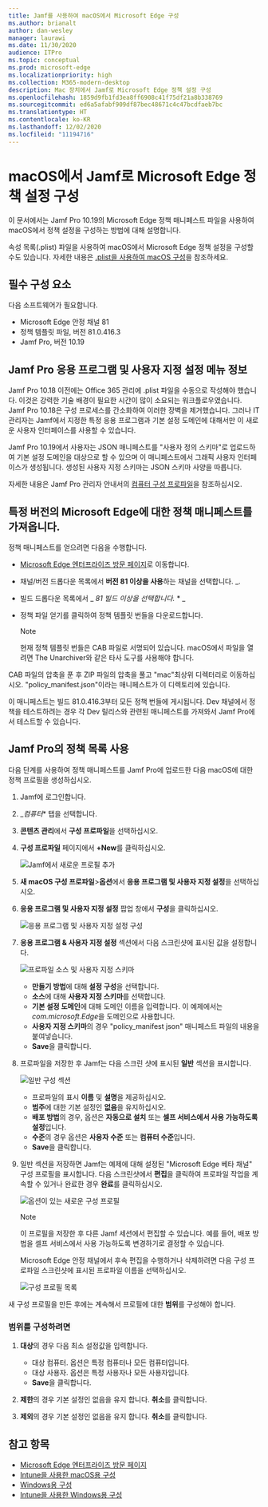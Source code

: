 ```yaml
---
title: Jamf를 사용하여 macOS에서 Microsoft Edge 구성
ms.author: brianalt
author: dan-wesley
manager: laurawi
ms.date: 11/30/2020
audience: ITPro
ms.topic: conceptual
ms.prod: microsoft-edge
ms.localizationpriority: high
ms.collection: M365-modern-desktop
description: Mac 장치에서 Jamf로 Microsoft Edge 정책 설정 구성
ms.openlocfilehash: 1859d9fb1fd3ea8ff6908c41f75df21a8b338769
ms.sourcegitcommit: ed6a5afabf909df87bec48671c4c47bcdfaeb7bc
ms.translationtype: HT
ms.contentlocale: ko-KR
ms.lasthandoff: 12/02/2020
ms.locfileid: "11194716"
---
```

# macOS에서 Jamf로 Microsoft Edge 정책 설정 구성

이 문서에서는 Jamf Pro 10.19의 Microsoft Edge 정책 매니페스트 파일을 사용하여 macOS에서 정책 설정을 구성하는 방법에 대해 설명합니다.

속성 목록(.plist) 파일을 사용하여 macOS에서 Microsoft Edge 정책 설정을 구성할 수도 있습니다. 자세한 내용은 [.plist을 사용하여 macOS 구성](configure-microsoft-edge-on-mac.md)을 참조하세요.


##  <a name="prerequisites"></a>필수 구성 요소

다음 소프트웨어가 필요합니다.

- Microsoft Edge 안정 채널 81
- 정책 템플릿 파일, 버전 81.0.416.3
- Jamf Pro, 버전 10.19

##  <a name="about-the-jamf-pro-application-&-custom-settings-menu"></a>Jamf Pro 응용 프로그램 및 사용자 지정 설정 메뉴 정보

Jamf Pro 10.18 이전에는 Office 365 관리에 .plist 파일을 수동으로 작성해야 했습니다. 이것은 강력한 기술 배경이 필요한 시간이 많이 소요되는 워크플로우였습니다. Jamf Pro 10.18은 구성 프로세스를 간소화하여 이러한 장벽을 제거했습니다. 그러나 IT 관리자는 Jamf에서 지정한 특정 응용 프로그램과 기본 설정 도메인에 대해서만 이 새로운 사용자 인터페이스를 사용할 수 있습니다.

Jamf Pro 10.19에서 사용자는 JSON 매니페스트를 "사용자 정의 스키마"로 업로드하여 기본 설정 도메인을 대상으로 할 수 있으며 이 매니페스트에서 그래픽 사용자 인터페이스가 생성됩니다. 생성된 사용자 지정 스키마는 JSON 스키마 사양을 따릅니다.

자세한 내용은 Jamf Pro 관리자 안내서의 [컴퓨터 구성 프로파일](https://jamf.it/computer-configuration-profiles)을 참조하십시오.

##  <a name="get-the-policy-manifest-for-a-specific-version-of-microsoft-edge"></a>특정 버전의 Microsoft Edge에 대한 정책 매니페스트를 가져옵니다.

정책 매니페스트를 얻으려면 다음을 수행합니다.

- [Microsoft Edge 엔터프라이즈 방문 페이지](https://aka.ms/EdgeEnterprise)로 이동합니다.
- 채널/버전 드롭다운 목록에서 **버전 81 이상을 사용**하는 채널을 선택합니다. _.
- 빌드 드롭다운 목록에서 _ *81 빌드 이상을 선택합니다.* * _
- 정책 파일 얻기를 클릭하여 정책 템플릿 번들을 다운로드합니다.

  > [!NOTE]
  > 현재 정책 템플릿 번들은 CAB 파일로 서명되어 있습니다. macOS에서 파일을 열려면 The Unarchiver와 같은 타사 도구를 사용해야 합니다.

CAB 파일의 압축을 푼 후 ZIP 파일의 압축을 풀고 "mac"최상위 디렉터리로 이동하십시오. "policy_manifest.json"이라는 매니페스트가 이 디렉토리에 있습니다.

이 매니페스트는 빌드 81.0.416.3부터 모든 정책 번들에 게시됩니다. Dev 채널에서 정책을 테스트하려는 경우 각 Dev 릴리스와 관련된 매니페스트를 가져와서 Jamf Pro에서 테스트할 수 있습니다.  

##  <a name="use-the-policy-manifest-in-jamf-pro"></a>Jamf Pro의 정책 목록 사용

다음 단계를 사용하여 정책 매니페스트를 Jamf Pro에 업로드한 다음 macOS에 대한 정책 프로필을 생성하십시오.

1. Jamf에 로그인합니다.
2. _*컴퓨터** 탭을 선택합니다.
3. **콘텐츠 관리**에서 **구성 프로파일**을 선택하십시오.
4. **구성 프로파일** 페이지에서 **+New**를 클릭하십시오.

   ![Jamf에서 새로운 프로필 추가](media/configure-microsoft-edge-on-mac-jamf/configure-macos-jamf-configuration-profiles.png)

5. **새 macOS 구성 프로파일**>**옵션**에서 **응용 프로그램 및 사용자 지정 설정**을 선택하십시오.
6. **응용 프로그램 및 사용자 지정 설정** 팝업 창에서 **구성**을 클릭하십시오.

   ![응용 프로그램 및 사용자 지정 설정 구성](media/configure-microsoft-edge-on-mac-jamf/configure-macos-jamf-app-and-custom.png)

7. **응용 프로그램 & 사용자 지정 설정** 섹션에서 다음 스크린샷에 표시된 값을 설정합니다.

   ![프로파일 소스 및 사용자 지정 스키마](media/configure-microsoft-edge-on-mac-jamf/configure-macos-jamf-app-and-custom-schema.png)

   - **만들기 방법**에 대해 **설정 구성**을 선택합니다.
   - **소스**에 대해 **사용자 지정 스키마**를 선택합니다.
   - **기본 설정 도메인**에 대해 도메인 이름을 입력합니다. 이 예제에서는 *com.microsoft.Edge*을 도메인으로 사용합니다.
   - **사용자 지정 스키마**의 경우 "policy_manifest json" 매니페스트 파일의 내용을 붙여넣습니다.
   - **Save**을 클릭합니다.

8. 프로파일을 저장한 후 Jamf는 다음 스크린 샷에 표시된 **일반** 섹션을 표시합니다.

   ![일반 구성 섹션](media/configure-microsoft-edge-on-mac-jamf/configure-macos-jamf-app-and-custom-general-setting.png)

   - 프로파일의 표시 **이름** 및 **설명**을 제공하십시오.
   - **범주**에 대한 기본 설정인 **없음**을 유지하십시오.
   - **배포 방법**의 경우, 옵션은 **자동으로 설치** 또는 **셀프 서비스에서 사용 가능하도록 설정**입니다.
   - **수준**의 경우 옵션은 **사용자 수준** 또는 **컴퓨터 수준**입니다.
   - **Save**을 클릭합니다.

9. 일반 섹션을 저장하면 Jamf는 예제에 대해 설정된 "Microsoft Edge 베타 채널" 구성 프로필을 표시합니다. 다음 스크린샷에서 **편집**을 클릭하여 프로파일 작업을 계속할 수 있거나 완료한 경우 **완료**를 클릭하십시오.

   ![옵션이 있는 새로운 구성 프로필](media/configure-microsoft-edge-on-mac-jamf/configure-macos-jamf-configuration-profiles-beta-channel.png)

   > [!NOTE]
   > 이 프로필을 저장한 후 다른 Jamf 세션에서 편집할 수 있습니다. 예를 들어, 배포 방법을 셀프 서비스에서 사용 가능하도록 변경하기로 결정할 수 있습니다.

   Microsoft Edge 안정 채널에서 후속 편집을 수행하거나 삭제하려면 다음 구성 프로파일 스크린샷에 표시된 프로파일 이름을 선택하십시오.

   ![구성 프로필 목록](media/configure-microsoft-edge-on-mac-jamf/configure-macos-jamf-configuration-profiles-beta-channel-done.png)

새 구성 프로필을 만든 후에는 계속해서 프로필에 대한 **범위**를 구성해야 합니다.

###  <a name="to-configure-the-scope"></a>범위를 구성하려면

1. **대상**의 경우 다음 최소 설정값을 입력합니다.

   - 대상 컴퓨터. 옵션은 특정 컴퓨터나 모든 컴퓨터입니다.
   - 대상 사용자. 옵션은 특정 사용자나 모든 사용자입니다.
   - **Save**을 클릭합니다.
2. **제한**의 경우 기본 설정인 없음을 유지 합니다. **취소**를 클릭합니다.
3. **제외**의 경우 기본 설정인 없음을 유지 합니다. **취소**를 클릭합니다.

##  <a name="see-also"></a>참고 항목

- [Microsoft Edge 엔터프라이즈 방문 페이지](https://aka.ms/EdgeEnterprise)
- [Intune을 사용한 macOS용 구성](configure-microsoft-edge-on-mac.md)
- [Windows용 구성](configure-microsoft-edge.md)
- [Intune을 사용한 Windows용 구성](configure-edge-with-intune.md)

